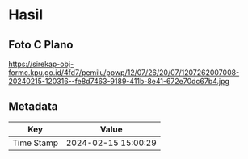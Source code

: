 # Hasil

## Foto C Plano

https://sirekap-obj-formc.kpu.go.id/4fd7/pemilu/ppwp/12/07/26/20/07/1207262007008-20240215-120316--fe8d7463-9189-411b-8e41-672e70dc67b4.jpg


## Metadata

| Key        | Value               |
| ---------- | ------------------- |
| Time Stamp | 2024-02-15 15:00:29 |



